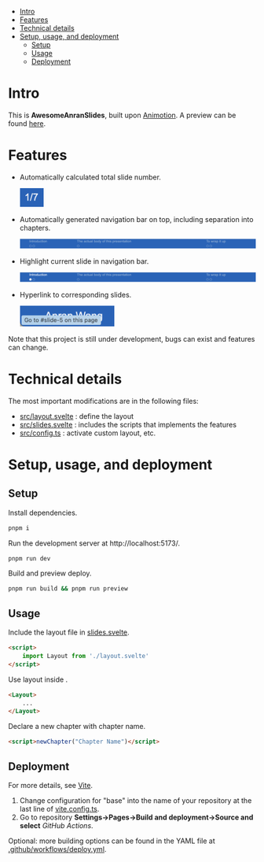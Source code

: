 - [Intro](#intro)
- [Features](#features)
- [Technical details](#technical-details)
- [Setup, usage, and deployment](#setup-usage-and-deployment)
  - [Setup](#setup)
  - [Usage](#usage)
  - [Deployment](#deployment)

# Intro
This is **AwesomeAnranSlides**, built upon [Animotion](https://animotion.pages.dev). 
A preview can be found [here](https://AnranW.github.io/AwesomeAnranSlides). 

# Features
- Automatically calculated total slide number.

    <img src="public/pagenumber.png" style="width:5vw">
- Automatically generated navigation bar on top, including separation into chapters. 

    ![](public/navibar.png)
- Highlight current slide in navigation bar. 

    ![](public/highlight.png)
- Hyperlink to corresponding slides. 

    <img src="public/goto.png" style="width:20vw">

Note that this project is still under development, bugs can exist and features can change. 

# Technical details
The most important modifications are in the following files: 
- [src/layout.svelte](src/layout.svelte) : define the layout 
- [src/slides.svelte](src/slides.svelte) : includes the scripts that implements the features
- [src/config.ts](src/config.ts) : activate custom layout, etc.

# Setup, usage, and deployment
## Setup
Install dependencies. 
```sh
pnpm i
```

Run the development server at http://localhost:5173/. 
```sh
pnpm run dev
```
Build and preview deploy.
```sh
pnpm run build && pnpm run preview
```

## Usage
Include the layout file in [slides.svelte](/src/slides.svelte). 
```html
<script>
    import Layout from './layout.svelte'
</script>
```

Use layout inside <Slide>. 
```html
<Layout>
    ...
</Layout>
```

Declare a new chapter with chapter name. 
```html
<script>newChapter("Chapter Name")</script>
```

## Deployment
For more details, see [Vite](https://vitejs.dev/guide/static-deploy.html). 

1. Change configuration for "base" into the name of your repository at the last line of [vite.config.ts](vite.config.ts). 
2. Go to repository **Settings->Pages->Build and deployment->Source and select** *GitHub Actions*. 

Optional: more building options can be found in the YAML file at [.github/workflows/deploy.yml](.github/workflows/deploy.yml). 

